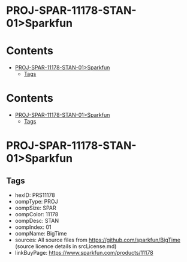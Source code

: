 
PROJ-SPAR-11178-STAN-01>Sparkfun
================================

Contents
========

* [PROJ-SPAR-11178-STAN-01>Sparkfun](#proj-spar-11178-stan-01sparkfun)
	* [Tags](#tags)

Contents
========

* [PROJ-SPAR-11178-STAN-01>Sparkfun](#proj-spar-11178-stan-01sparkfun)
	* [Tags](#tags)

# PROJ-SPAR-11178-STAN-01>Sparkfun

## Tags

- hexID: PRS11178
- oompType: PROJ
- oompSize: SPAR
- oompColor: 11178
- oompDesc: STAN
- oompIndex: 01
- oompName: BigTime
- sources: All source files from https://github.com/sparkfun/BigTime (source licence details in srcLicense.md)
- linkBuyPage: https://www.sparkfun.com/products/11178
